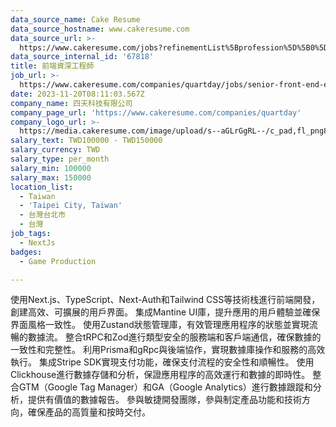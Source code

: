 ```yaml
---
data_source_name: Cake Resume
data_source_hostname: www.cakeresume.com
data_source_url: >-
  https://www.cakeresume.com/jobs?refinementList%5Bprofession%5D%5B0%5D=game-production&range%5Bsalary_range%5D%5Bmin%5D=100000
data_source_internal_id: '67818'
title: 前端資深工程師
job_url: >-
  https://www.cakeresume.com/companies/quartday/jobs/senior-front-end-engineer-5d7622
date: 2023-11-20T08:11:03.567Z
company_name: 四天科技有限公司
company_page_url: 'https://www.cakeresume.com/companies/quartday'
company_logo_url: >-
  https://media.cakeresume.com/image/upload/s--aGLrGgRL--/c_pad,fl_png8,h_200,w_200/v1700460240/xupcmjc8unozpu4lmm6f.png
salary_text: TWD100000 - TWD150000
salary_currency: TWD
salary_type: per_month
salary_min: 100000
salary_max: 150000
location_list:
  - Taiwan
  - 'Taipei City, Taiwan'
  - 台灣台北市
  - 台灣
job_tags:
  - NextJs
badges:
  - Game Production

---
```


使用Next.js、TypeScript、Next-Auth和Tailwind CSS等技術栈進行前端開發，創建高效、可擴展的用戶界面。 集成Mantine UI庫，提升應用的用戶體驗並確保界面風格一致性。 使用Zustand狀態管理庫，有效管理應用程序的狀態並實現流暢的數據流。 整合tRPC和Zod進行類型安全的服務端和客戶端通信，確保數據的一致性和完整性。 利用Prisma和gRpc與後端協作，實現數據庫操作和服務的高效執行。 集成Stripe SDK實現支付功能，確保支付流程的安全性和順暢性。 使用Clickhouse進行數據存儲和分析，保證應用程序的高效運行和數據的即時性。 整合GTM（Google Tag Manager）和GA（Google Analytics）進行數據跟蹤和分析，提供有價值的數據報告。 參與敏捷開發團隊，參與制定產品功能和技術方向，確保產品的高質量和按時交付。